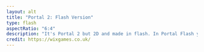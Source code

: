 ```yaml
---
layout: alt
title: "Portal 2: Flash Version"
type: flash
aspectRatio: "6:4"
description: "It's Portal 2 but 2D and made in flash. In Portal Flash you have to solve a series of puzzles based on the portal gun use q and e to shoot portals. :)"
credit: https://wixgames.co.uk/
---
```

